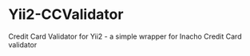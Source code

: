 # Yii2-CCValidator
Credit Card Validator for Yii2 - a simple wrapper for Inacho Credit Card validator
